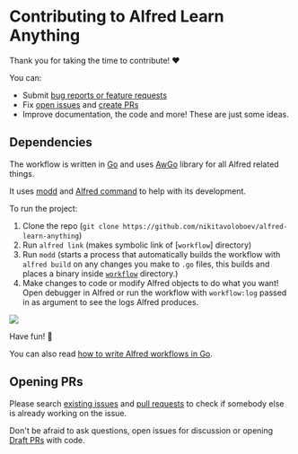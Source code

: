 # Contributing to Alfred Learn Anything

Thank you for taking the time to contribute! ♥️

You can:

- Submit [bug reports or feature requests](../../issues/new/choose)
- Fix [open issues](../../issues) and [create PRs](https://help.github.com/en/github/collaborating-with-issues-and-pull-requests/creating-a-pull-request)
- Improve documentation, the code and more! These are just some ideas.

## Dependencies

The workflow is written in [Go](https://golang.org/) and uses [AwGo](https://github.com/deanishe/awgo#readme) library for all Alfred related things.

It uses [modd](https://github.com/cortesi/modd#readme) and [Alfred command](https://godoc.org/github.com/jason0x43/go-alfred/alfred) to help with its development.

To run the project:

1. Clone the repo (`git clone https://github.com/nikitavoloboev/alfred-learn-anything`)
2. Run `alfred link` (makes symbolic link of [`workflow`] directory)
3. Run `modd` (starts a process that automatically builds the workflow with `alfred build` on any changes you make to `.go` files, this builds and places a binary inside [`workflow`](workflow) directory.)
4. Make changes to code or modify Alfred objects to do what you want! Open debugger in Alfred or run the workflow with `workflow:log` passed in as argument to see the logs Alfred produces.

![](https://i.imgur.com/FFYOecx.png)

Have fun! 🚀

You can also read [how to write Alfred workflows in Go](https://medium.com/@nikitavoloboev/writing-alfred-workflows-in-go-2a44f62dc432).

## Opening PRs

Please search [existing issues](../../issues/) and [pull requests](../../pulls/) to check if somebody else is already working on the issue.

Don't be afraid to ask questions, open issues for discussion or opening [Draft PRs](https://github.blog/2019-02-14-introducing-draft-pull-requests/) with code.
